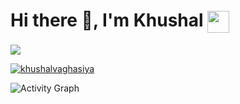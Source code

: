 # Hi there 👋, I'm Khushal <img align="center" src="https://media.giphy.com/media/yxicUANit7fTdEdZgr/giphy.gif" width="35">
![](https://komarev.com/ghpvc/?username=khushalvaghasiya&abbreviated=true)


<a href="https://github.com/AkshayAshokCode/github-readme-stats"><img align="top" src="https://github-readme-streak-stats.herokuapp.com/?user=khushalvaghasiya&theme=github-dark&hide_border=false" alt="khushalvaghasiya"/></a> </div>
&nbsp;

![Activity Graph](https://github-readme-activity-graph.vercel.app/graph?username=khushalvaghasiya&theme=github&hide_border=true&bg_color=0d1117&area_color=1f6fea&line=38d252&point=1f6fea&color=fefefe)


